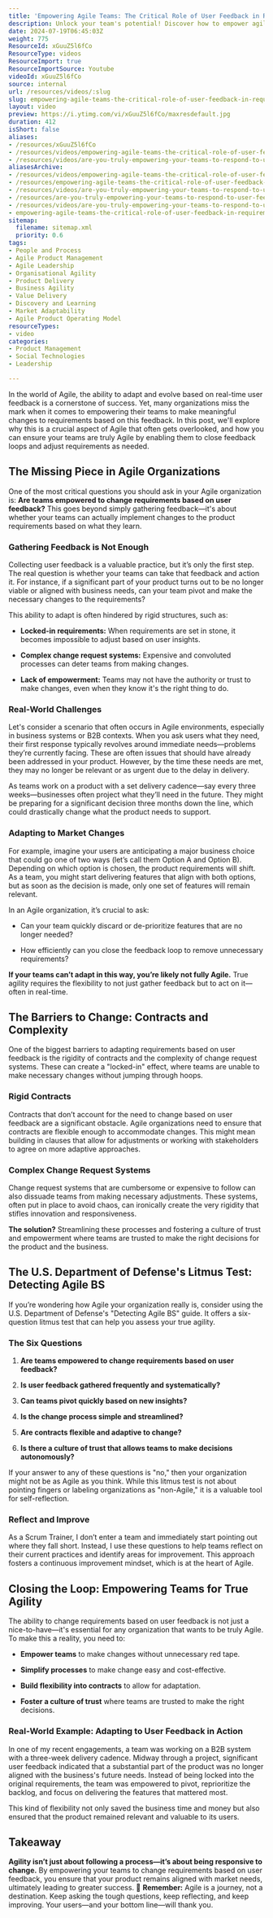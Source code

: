 ```yaml
---
title: 'Empowering Agile Teams: The Critical Role of User Feedback in Requirement Changes'
description: Unlock your team's potential! Discover how to empower agile responses to user feedback and enhance your organisation's adaptability in this insightful video.
date: 2024-07-19T06:45:03Z
weight: 775
ResourceId: xGuuZ5l6fCo
ResourceType: videos
ResourceImport: true
ResourceImportSource: Youtube
videoId: xGuuZ5l6fCo
source: internal
url: /resources/videos/:slug
slug: empowering-agile-teams-the-critical-role-of-user-feedback-in-requirement-changes
layout: video
preview: https://i.ytimg.com/vi/xGuuZ5l6fCo/maxresdefault.jpg
duration: 412
isShort: false
aliases:
- /resources/xGuuZ5l6fCo
- /resources/videos/empowering-agile-teams-the-critical-role-of-user-feedback-in-requirement-changes
- /resources/videos/are-you-truly-empowering-your-teams-to-respond-to-user-feedback-the-agile-reality-check-56
aliasesArchive:
- /resources/videos/empowering-agile-teams-the-critical-role-of-user-feedback-in-requirement-changes
- /resources/empowering-agile-teams-the-critical-role-of-user-feedback-in-requirement-changes
- /resources/videos/are-you-truly-empowering-your-teams-to-respond-to-user-feedback-the-agile-reality-check-[5-6]
- /resources/are-you-truly-empowering-your-teams-to-respond-to-user-feedback-the-agile-reality-check-[5-6]
- /resources/videos/are-you-truly-empowering-your-teams-to-respond-to-user-feedback-the-agile-reality-check-56
- empowering-agile-teams-the-critical-role-of-user-feedback-in-requirement-changes
sitemap:
  filename: sitemap.xml
  priority: 0.6
tags:
- People and Process
- Agile Product Management
- Agile Leadership
- Organisational Agility
- Product Delivery
- Business Agility
- Value Delivery
- Discovery and Learning
- Market Adaptability
- Agile Product Operating Model
resourceTypes:
- video
categories:
- Product Management
- Social Technologies
- Leadership

---
```

In the world of Agile, the ability to adapt and evolve based on real-time user feedback is a cornerstone of success. Yet, many organizations miss the mark when it comes to empowering their teams to make meaningful changes to requirements based on this feedback. In this post, we'll explore why this is a crucial aspect of Agile that often gets overlooked, and how you can ensure your teams are truly Agile by enabling them to close feedback loops and adjust requirements as needed.

## **The Missing Piece in Agile Organizations**

One of the most critical questions you should ask in your Agile organization is: **Are teams empowered to change requirements based on user feedback?** This goes beyond simply gathering feedback—it's about whether your teams can actually implement changes to the product requirements based on what they learn.

### **Gathering Feedback is Not Enough**

Collecting user feedback is a valuable practice, but it’s only the first step. The real question is whether your teams can take that feedback and action it. For instance, if a significant part of your product turns out to be no longer viable or aligned with business needs, can your team pivot and make the necessary changes to the requirements?

This ability to adapt is often hindered by rigid structures, such as:

- **Locked-in requirements:** When requirements are set in stone, it becomes impossible to adjust based on user insights.

- **Complex change request systems:** Expensive and convoluted processes can deter teams from making changes.

- **Lack of empowerment:** Teams may not have the authority or trust to make changes, even when they know it's the right thing to do.

### **Real-World Challenges**

Let's consider a scenario that often occurs in Agile environments, especially in business systems or B2B contexts. When you ask users what they need, their first response typically revolves around immediate needs—problems they’re currently facing. These are often issues that should have already been addressed in your product. However, by the time these needs are met, they may no longer be relevant or as urgent due to the delay in delivery.

As teams work on a product with a set delivery cadence—say every three weeks—businesses often project what they’ll need in the future. They might be preparing for a significant decision three months down the line, which could drastically change what the product needs to support.

### **Adapting to Market Changes**

For example, imagine your users are anticipating a major business choice that could go one of two ways (let’s call them Option A and Option B). Depending on which option is chosen, the product requirements will shift. As a team, you might start delivering features that align with both options, but as soon as the decision is made, only one set of features will remain relevant.

In an Agile organization, it’s crucial to ask:

- Can your team quickly discard or de-prioritize features that are no longer needed?

- How efficiently can you close the feedback loop to remove unnecessary requirements?

**If your teams can’t adapt in this way, you’re likely not fully Agile.** True agility requires the flexibility to not just gather feedback but to act on it—often in real-time.

## **The Barriers to Change: Contracts and Complexity**

One of the biggest barriers to adapting requirements based on user feedback is the rigidity of contracts and the complexity of change request systems. These can create a "locked-in" effect, where teams are unable to make necessary changes without jumping through hoops.

### **Rigid Contracts**

Contracts that don’t account for the need to change based on user feedback are a significant obstacle. Agile organizations need to ensure that contracts are flexible enough to accommodate changes. This might mean building in clauses that allow for adjustments or working with stakeholders to agree on more adaptive approaches.

### **Complex Change Request Systems**

Change request systems that are cumbersome or expensive to follow can also dissuade teams from making necessary adjustments. These systems, often put in place to avoid chaos, can ironically create the very rigidity that stifles innovation and responsiveness.

**The solution?** Streamlining these processes and fostering a culture of trust and empowerment where teams are trusted to make the right decisions for the product and the business.

## **The U.S. Department of Defense's Litmus Test: Detecting Agile BS**

If you’re wondering how Agile your organization really is, consider using the U.S. Department of Defense's "Detecting Agile BS" guide. It offers a six-question litmus test that can help you assess your true agility.

### **The Six Questions**

1. **Are teams empowered to change requirements based on user feedback?**

3. **Is user feedback gathered frequently and systematically?**

5. **Can teams pivot quickly based on new insights?**

7. **Is the change process simple and streamlined?**

9. **Are contracts flexible and adaptive to change?**

11. **Is there a culture of trust that allows teams to make decisions autonomously?**

If your answer to any of these questions is "no," then your organization might not be as Agile as you think. While this litmus test is not about pointing fingers or labeling organizations as "non-Agile," it is a valuable tool for self-reflection.

### **Reflect and Improve**

As a Scrum Trainer, I don’t enter a team and immediately start pointing out where they fall short. Instead, I use these questions to help teams reflect on their current practices and identify areas for improvement. This approach fosters a continuous improvement mindset, which is at the heart of Agile.

## **Closing the Loop: Empowering Teams for True Agility**

The ability to change requirements based on user feedback is not just a nice-to-have—it's essential for any organization that wants to be truly Agile. To make this a reality, you need to:

- **Empower teams** to make changes without unnecessary red tape.

- **Simplify processes** to make change easy and cost-effective.

- **Build flexibility into contracts** to allow for adaptation.

- **Foster a culture of trust** where teams are trusted to make the right decisions.

### **Real-World Example: Adapting to User Feedback in Action**

In one of my recent engagements, a team was working on a B2B system with a three-week delivery cadence. Midway through a project, significant user feedback indicated that a substantial part of the product was no longer aligned with the business's future needs. Instead of being locked into the original requirements, the team was empowered to pivot, reprioritize the backlog, and focus on delivering the features that mattered most.

This kind of flexibility not only saved the business time and money but also ensured that the product remained relevant and valuable to its users.

## **Takeaway**

**Agility isn’t just about following a process—it’s about being responsive to change.** By empowering your teams to change requirements based on user feedback, you ensure that your product remains aligned with market needs, ultimately leading to greater success. 🔄 **Remember:** Agile is a journey, not a destination. Keep asking the tough questions, keep reflecting, and keep improving. Your users—and your bottom line—will thank you.
